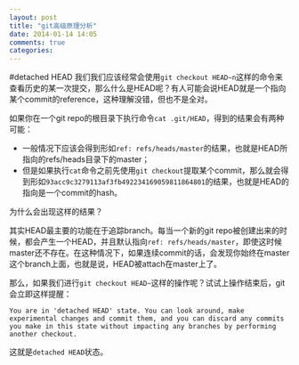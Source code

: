 ```yaml
---
layout: post
title: "git高级原理分析"
date: 2014-01-14 14:05
comments: true
categories: 
---
```

#detached HEAD
我们我们应该经常会使用`git checkout HEAD~n`这样的命令来查看历史的某一次提交，那么什么是HEAD呢？有人可能会说HEAD就是一个指向某个commit的reference，这种理解没错，但也不是全对。

如果你在一个git repo的根目录下执行命令`cat .git/HEAD`，得到的结果会有两种可能：

- 一般情况下应该会得到形如`ref: refs/heads/master`的结果，也就是HEAD所指向的refs/heads目录下的master；
- 但是如果执行`cat`命令之前先使用`git checkout`提取某个commit，那么就会得到形如`93acc9c3279113af3fb492234169059811864801`的结果，也就是HEAD的指向是一个commit的hash。

为什么会出现这样的结果？

其实HEAD最主要的功能在于追踪branch。每当一个新的git repo被创建出来的时候，都会产生一个HEAD，并且默认指向`ref: refs/heads/master`，即使这时候master还不存在。在这种情况下，如果连续commit的话，会发现你始终在master这个branch上面，也就是说，HEAD被attach在master上了。

那么，如果我们进行`git checkout HEAD~`这样的操作呢？试试上操作结束后，git会立即这样提醒：

	You are in 'detached HEAD' state. You can look around, make experimental changes and commit them, and you can discard any commits you make in this state without impacting any branches by performing another checkout.
	
这就是`detached HEAD`状态。